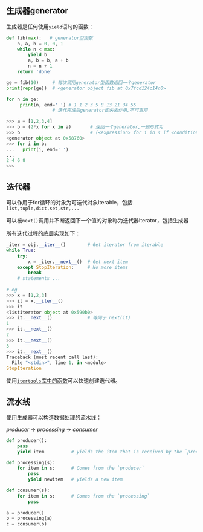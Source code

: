 ## 生成器generator

生成器是任何使用`yield`语句的函数：

```python
def fib(max):	# generator型函数
    n, a, b = 0, 0, 1
    while n < max:
        yield b
        a, b = b, a + b
        n = n + 1
    return 'done'

ge = fib(10)     # 每次调用generator型函数返回一个generator
print(repr(ge))  # <generator object fib at 0x7fcd124c14c0>

for n in ge:
     print(n, end=' ') # 1 1 2 3 5 8 13 21 34 55
                 # 迭代完成后generator即失去作用,不可重用
```

```python
>>> a = [1,2,3,4]
>>> b = (2*x for x in a)       # 返回一个generator,一般形式为
>>> b                          # (<expression> for i in s if <conditional>)
<generator object at 0x58760>
>>> for i in b:
...   print(i, end=' ')
...
2 4 6 8
>>>
```



## 迭代器

可以作用于for循环的对象为可迭代对象Iterable，包括`list,tuple,dict,set,str,...`

可以被`next()`调用并不断返回下一个值的对象称为迭代器Iterator，包括生成器

所有迭代过程的底层实现如下：

```python
_iter = obj.__iter__()        # Get iterator from iterable
while True:
    try:
        x = _iter.__next__()  # Get next item
    except StopIteration:     # No more items
        break
    # statements ...
    
# eg
>>> x = [1,2,3]
>>> it = x.__iter__()
>>> it
<listiterator object at 0x590b0>
>>> it.__next__()             # 等同于 next(it)
1
>>> it.__next__()
2
>>> it.__next__()
3
>>> it.__next__()
Traceback (most recent call last):
  File "<stdin>", line 1, in <module>
StopIteration
```

使用[`itertools`库中的函数](https://docs.python.org/zh-cn/3/library/itertools.html)可以快速创建迭代器。



## 流水线

使用生成器可以构造数据处理的流水线：

*producer* → *processing* → *consumer*

```python
def producer():
    pass
    yield item          # yields the item that is received by the `processing`

def processing(s):
    for item in s:      # Comes from the `producer`
        pass
        yield newitem   # yields a new item

def consumer(s):
    for item in s:      # Comes from the `processing`
        pass
        
a = producer()
b = processing(a)
c = consumer(b)        
```

